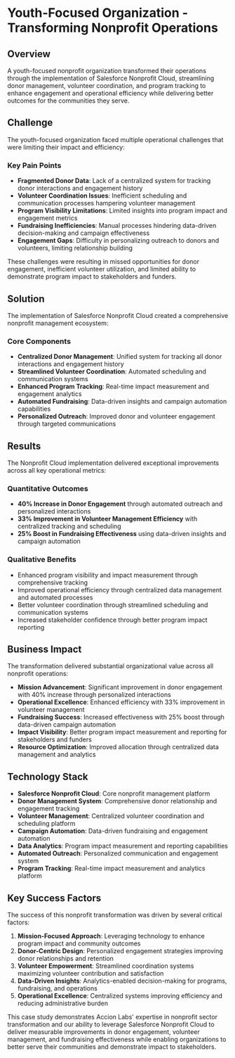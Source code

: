 # Youth-Focused Organization - Transforming Nonprofit Operations

## Overview

A youth-focused nonprofit organization transformed their operations through the implementation of Salesforce Nonprofit Cloud, streamlining donor management, volunteer coordination, and program tracking to enhance engagement and operational efficiency while delivering better outcomes for the communities they serve.

## Challenge

The youth-focused organization faced multiple operational challenges that were limiting their impact and efficiency:

### Key Pain Points
- **Fragmented Donor Data**: Lack of a centralized system for tracking donor interactions and engagement history
- **Volunteer Coordination Issues**: Inefficient scheduling and communication processes hampering volunteer management
- **Program Visibility Limitations**: Limited insights into program impact and engagement metrics
- **Fundraising Inefficiencies**: Manual processes hindering data-driven decision-making and campaign effectiveness
- **Engagement Gaps**: Difficulty in personalizing outreach to donors and volunteers, limiting relationship building

These challenges were resulting in missed opportunities for donor engagement, inefficient volunteer utilization, and limited ability to demonstrate program impact to stakeholders and funders.

## Solution

The implementation of Salesforce Nonprofit Cloud created a comprehensive nonprofit management ecosystem:

### Core Components
- **Centralized Donor Management**: Unified system for tracking all donor interactions and engagement history
- **Streamlined Volunteer Coordination**: Automated scheduling and communication systems
- **Enhanced Program Tracking**: Real-time impact measurement and engagement analytics
- **Automated Fundraising**: Data-driven insights and campaign automation capabilities  
- **Personalized Outreach**: Improved donor and volunteer engagement through targeted communications

## Results

The Nonprofit Cloud implementation delivered exceptional improvements across all key operational metrics:

### Quantitative Outcomes
- **40% Increase in Donor Engagement** through automated outreach and personalized interactions
- **33% Improvement in Volunteer Management Efficiency** with centralized tracking and scheduling
- **25% Boost in Fundraising Effectiveness** using data-driven insights and campaign automation

### Qualitative Benefits
- Enhanced program visibility and impact measurement through comprehensive tracking
- Improved operational efficiency through centralized data management and automated processes
- Better volunteer coordination through streamlined scheduling and communication systems
- Increased stakeholder confidence through better program impact reporting

## Business Impact

The transformation delivered substantial organizational value across all nonprofit operations:

- **Mission Advancement**: Significant improvement in donor engagement with 40% increase through personalized interactions
- **Operational Excellence**: Enhanced efficiency with 33% improvement in volunteer management
- **Fundraising Success**: Increased effectiveness with 25% boost through data-driven campaign automation
- **Impact Visibility**: Better program impact measurement and reporting for stakeholders and funders
- **Resource Optimization**: Improved allocation through centralized data management and analytics

## Technology Stack

- **Salesforce Nonprofit Cloud**: Core nonprofit management platform
- **Donor Management System**: Comprehensive donor relationship and engagement tracking
- **Volunteer Management**: Centralized volunteer coordination and scheduling platform
- **Campaign Automation**: Data-driven fundraising and engagement automation
- **Data Analytics**: Program impact measurement and reporting capabilities
- **Automated Outreach**: Personalized communication and engagement system
- **Program Tracking**: Real-time impact measurement and analytics platform

## Key Success Factors

The success of this nonprofit transformation was driven by several critical factors:

1. **Mission-Focused Approach**: Leveraging technology to enhance program impact and community outcomes
2. **Donor-Centric Design**: Personalized engagement strategies improving donor relationships and retention
3. **Volunteer Empowerment**: Streamlined coordination systems maximizing volunteer contribution and satisfaction
4. **Data-Driven Insights**: Analytics-enabled decision-making for programs, fundraising, and operations
5. **Operational Excellence**: Centralized systems improving efficiency and reducing administrative burden

This case study demonstrates Accion Labs' expertise in nonprofit sector transformation and our ability to leverage Salesforce Nonprofit Cloud to deliver measurable improvements in donor engagement, volunteer management, and fundraising effectiveness while enabling organizations to better serve their communities and demonstrate impact to stakeholders.